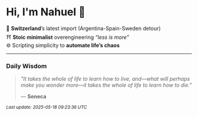 # Hi, I'm Nahuel :tiger:

📍 **Switzerland**’s latest import (Argentina-Spain-Sweden detour)  
⛩️ **Stoic minimalist** overengineering *“less is more”*  
⚙️ Scripting simplicity to **automate life’s chaos**

---

### Daily Wisdom
> _"It takes the whole of life to learn how to live, and—what will perhaps make you wonder more—it takes the whole of life to learn how to die."_  
>
> — **Seneca**

<sub>*Last update: 2025-05-18 09:23:36 UTC*</sub>

